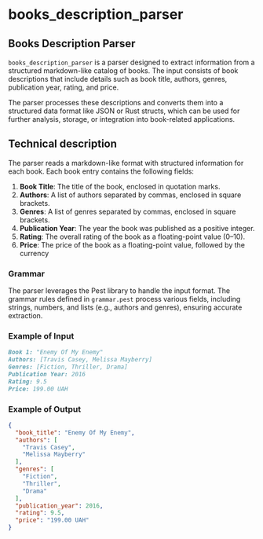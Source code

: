# books_description_parser

## Books Description Parser
`books_description_parser` is a parser designed to extract information from a structured markdown-like catalog of books. The input consists of book descriptions that include details such as book title, authors, genres, publication year, rating, and price.

The parser processes these descriptions and converts them into a structured data format like JSON or Rust structs, which can be used for further analysis, storage, or integration into book-related applications.

## Technical description
The parser reads a markdown-like format with structured information for each book. Each book entry contains the following fields:

1. **Book Title**: The title of the book, enclosed in quotation marks.
2. **Authors**: A list of authors separated by commas, enclosed in square brackets.
3. **Genres**: A list of genres separated by commas, enclosed in square brackets.
4. **Publication Year**: The year the book was published as a positive integer.
5. **Rating**: The overall rating of the book as a floating-point value (0–10).
6. **Price**: The price of the book as a floating-point value, followed by the currency

### Grammar
The parser leverages the Pest library to handle the input format. The grammar rules defined in `grammar.pest` process various fields, including strings, numbers, and lists (e.g., authors and genres), ensuring accurate extraction.


### Example of Input
```markdown
Book 1: "Enemy Of My Enemy"
Authors: [Travis Casey, Melissa Mayberry]
Genres: [Fiction, Thriller, Drama]
Publication Year: 2016
Rating: 9.5
Price: 199.00 UAH
```

### Example of Output
```json
{
  "book_title": "Enemy Of My Enemy",
  "authors": [
    "Travis Casey",
    "Melissa Mayberry"
  ],
  "genres": [
    "Fiction",
    "Thriller",
    "Drama"
  ],
  "publication_year": 2016,
  "rating": 9.5,
  "price": "199.00 UAH"
}
```
